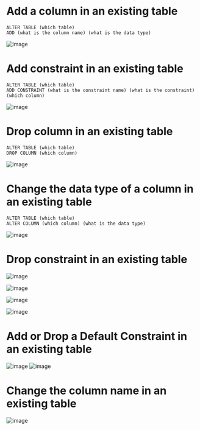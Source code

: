 # Add a column in an existing table

    ALTER TABLE (which table)
    ADD (what is the column name) (what is the data type)

![image](https://user-images.githubusercontent.com/60442877/210263833-ce6cafd2-d504-444b-a6b9-88502eade4b7.png)

# Add constraint in an existing table

    ALTER TABLE (which table)
    ADD CONSTRAINT (what is the constraint name) (what is the constraint) (which column)

![image](https://user-images.githubusercontent.com/60442877/210264436-fe05453c-0fc5-4ee2-a260-3b8655f80517.png)

# Drop column in an existing table

    ALTER TABLE (which table)
    DROP COLUMN (which column)
    
![image](https://user-images.githubusercontent.com/60442877/210265209-2dbf0afe-a203-4ee8-9153-53e7cd27dc97.png)

# Change the data type of a column in an existing table

    ALTER TABLE (which table)
    ALTER COLUMN (which column) (what is the data type)
 
![image](https://user-images.githubusercontent.com/60442877/210265334-03be89bd-4547-4516-a3bf-535e0d647204.png)

# Drop constraint in an existing table

![image](https://user-images.githubusercontent.com/60442877/210268556-810c0bba-f3c3-45e6-9e6c-2fac1fe94c62.png)

![image](https://user-images.githubusercontent.com/60442877/210268570-1568f995-cec9-40c8-b212-3dd67aa537bf.png)

![image](https://user-images.githubusercontent.com/60442877/210268594-7316effd-e9d3-496e-aac3-9861d7787ecd.png)

![image](https://user-images.githubusercontent.com/60442877/210268613-effa3f44-d541-434e-8d8c-a4ef32dcd273.png)

# Add or Drop a Default Constraint in an existing table

![image](https://user-images.githubusercontent.com/60442877/210270864-d60ee59c-946e-42ed-ba1e-f8023f834587.png)
![image](https://user-images.githubusercontent.com/60442877/210270876-325337fb-bab0-4823-bc52-03e38e3af435.png)

# Change the column name in an existing table

![image](https://user-images.githubusercontent.com/60442877/208012387-ab26c755-a937-4fd8-b347-67da8753eca7.png)



